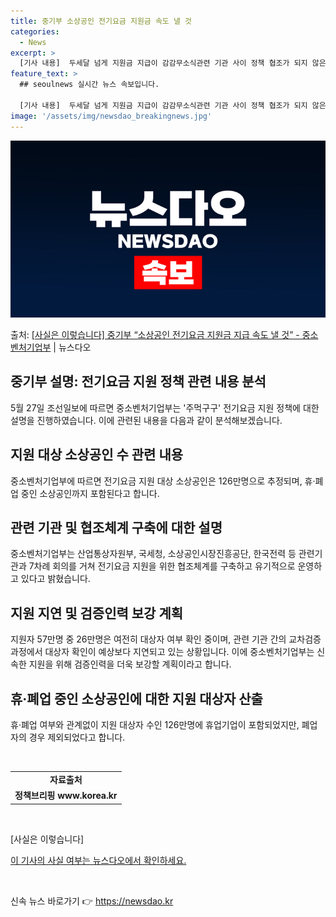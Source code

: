 ```yaml
---
title: 중기부 소상공인 전기요금 지원금 속도 낼 것
categories:
  - News
excerpt: >
  [기사 내용]  두세달 넘게 지원금 지급이 감감무소식관련 기관 사이 정책 협조가 되지 않은 탓이라는 지적  …
feature_text: >
  ## seoulnews 실시간 뉴스 속보입니다.

  [기사 내용]  두세달 넘게 지원금 지급이 감감무소식관련 기관 사이 정책 협조가 되지 않은 탓이라는 지적  …
image: '/assets/img/newsdao_breakingnews.jpg'
---
```


![뉴스다오 속보](/assets/img/newsdao_breakingnews.jpg)

<p>출처: <a href="https://newsdao.kr/3933" rel="dofollow">[사실은 이렇습니다] 중기부 “소상공인 전기요금 지원금 지급 속도 낼 것” - 중소벤처기업부</a> | 뉴스다오</p>

<h2 data-ke-size="size26">중기부 설명: 전기요금 지원 정책 관련 내용 분석</h2>
<p data-ke-size="size16">5월 27일 조선일보에 따르면 중소벤처기업부는 '주먹구구' 전기요금 지원 정책에 대한 설명을 진행하였습니다. 이에 관련된 내용을 다음과 같이 분석해보겠습니다.</p>

<h2 data-ke-size="size26">지원 대상 소상공인 수 관련 내용</h2>
<p data-ke-size="size16">중소벤처기업부에 따르면 전기요금 지원 대상 소상공인은 126만명으로 추정되며, 휴·폐업 중인 소상공인까지 포함된다고 합니다.</p>

<h2 data-ke-size="size26">관련 기관 및 협조체계 구축에 대한 설명</h2>
<p data-ke-size="size16">중소벤처기업부는 산업통상자원부, 국세청, 소상공인시장진흥공단, 한국전력 등 관련기관과 7차례 회의를 거쳐 전기요금 지원을 위한 협조체계를 구축하고 유기적으로 운영하고 있다고 밝혔습니다.</p>

<h2 data-ke-size="size26">지원 지연 및 검증인력 보강 계획</h2>
<p data-ke-size="size16">지원자 57만명 중 26만명은 여전히 대상자 여부 확인 중이며, 관련 기관 간의 교차검증 과정에서 대상자 확인이 예상보다 지연되고 있는 상황입니다. 이에 중소벤처기업부는 신속한 지원을 위해 검증인력을 더욱 보강할 계획이라고 합니다.</p>

<h2 data-ke-size="size26">휴·폐업 중인 소상공인에 대한 지원 대상자 산출</h2>
<p data-ke-size="size16">휴·폐업 여부와 관계없이 지원 대상자 수인 126만명에 휴업기업이 포함되었지만, 폐업자의 경우 제외되었다고 합니다.</p>

<p data-ke-size="size16">&nbsp;</p>
<table>
	<tbody>
		<tr>
			<td style="text-align: center; height: 17px;"><b>자료출처</b></td>
		</tr>
		<tr>
			<td style="text-align: center; height: 17px;"><b>정책브리핑 www.korea.kr</b></td>
		</tr>
	</tbody>
</table>
<p data-ke-size="size16">&nbsp;</p>
<p data-ke-size="size16">[사실은 이렇습니다] </p>
<p data-ke-size="size16"><a href="https://newsdao.kr/3933">이 기사의 사실 여부는 뉴스다오에서 확인하세요.</a></p>
<p data-ke-size="size16">&nbsp;</p> 

신속 뉴스 바로가기 👉 <a href="https://newsdao.kr" rel="dofollow">https://newsdao.kr</a>


